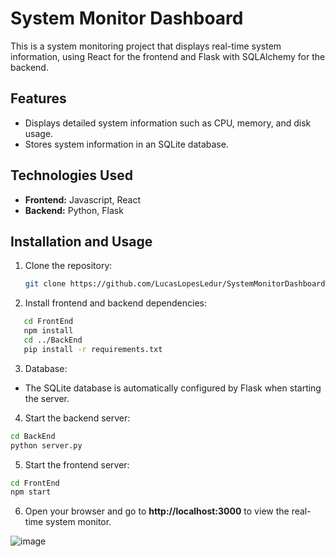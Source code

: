 # System Monitor Dashboard

This is a system monitoring project that displays real-time system information, using React for the frontend and Flask with SQLAlchemy for the backend.

## Features

- Displays detailed system information such as CPU, memory, and disk usage.
- Stores system information in an SQLite database.

## Technologies Used

- **Frontend:** Javascript, React
- **Backend:** Python, Flask

## Installation and Usage

1. Clone the repository:

   ```bash
   git clone https://github.com/LucasLopesLedur/SystemMonitorDashboard.git
   ```
2. Install frontend and backend dependencies:

```bash
   cd FrontEnd
   npm install
   cd ../BackEnd
   pip install -r requirements.txt
```


3. Database:

- The SQLite database is automatically configured by Flask when starting the server.

4. Start the backend server:

```bash
cd BackEnd
python server.py
```

5. Start the frontend server:

```bash
cd FrontEnd
npm start
```

6. Open your browser and go to **http://localhost:3000** to view the real-time system monitor.

![image](https://github.com/LucasLopesLedur/SystemMonitorDashboard/assets/102767476/3ba8b7ae-a995-46f9-961f-0efb16edcb1a)

